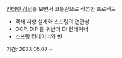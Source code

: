 [인터넷 강의]([https://www.youtube.com/watch?v=qyGjLVQ0Hog&list=PLumVmq_uRGHgBrimIp2-7MCnoPUskVMnd](https://www.inflearn.com/course/%EC%8A%A4%ED%94%84%EB%A7%81-%ED%95%B5%EC%8B%AC-%EC%9B%90%EB%A6%AC-%EA%B8%B0%EB%B3%B8%ED%8E%B8/dashboard))를 보면서 코틀린으로 작성한 프로젝트
- 객체 지향 설계와 스프링의 연관성
- OCP, DIP 를 위반과 DI 컨테이너
- 스프링 컨테이너와 빈

기간: 2023.05.07 ~ 
